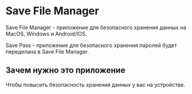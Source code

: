 
# Save File Manager

Save File Manager - приложение для безопасного хранения данных на MacOS, Windows и Android/IOS.

Save Pass - приложение для безопасного хранения паролей будет переделана в Save File Manager.

## Зачем нужно это приложение

Чтобы повысить безопасность хранения данных у вас на устройстве.


